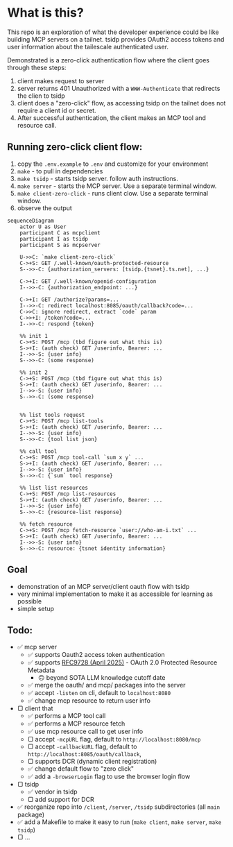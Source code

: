 # What is this?

This repo is an exploration of what the developer experience could be like building MCP servers on a tailnet. tsidp provides OAuth2 access tokens and user information about the tailescale authenticated user.

Demonstrated is a zero-click authentication flow where the client goes through these steps:

1. client makes request to server
2. server returns 401 Unauthorized with a `WWW-Authenticate` that redirects the clien to tsidp
3. client does a "zero-click" flow, as accessing tsidp on the tailnet does not require a client id or secret.
4. After successful authentication, the client makes an MCP tool and resource call.

## Running zero-click client flow:

1. copy the `.env.example` to `.env` and customize for your environment
2. `make` - to pull in dependencies
3. `make tsidp` - starts tsidp server. follow auth instructions.
4. `make server` - starts the MCP server. Use a separate terminal window.
5. `make client-zero-click` - runs client clow. Use a separate terminal window.
6. observe the output

```mermaid
sequenceDiagram
    actor U as User
    participant C as mcpclient
    participant I as tsidp
    participant S as mcpserver

    U->>C: `make client-zero-click`
    C->+S: GET /.well-known/oauth-protected-resource
    S-->>-C: {authorization_servers: [tsidp.{tsnet}.ts.net], ...}

    C->+I: GET /.well-known/openid-configuration
    I-->>-C: {authorization_endpoint: ...}

    C->+I: GET /authorize?params=...
    I-->>-C: redirect localhost:8085/oauth/callback?code=...
    C->>C: ignore redirect, extract `code` param
    C->>+I: /token?code=...
    I-->>-C: respond {token}

    %% init 1
    C->+S: POST /mcp (tbd figure out what this is)
    S->+I: (auth check) GET /userinfo, Bearer: ...
    I-->>-S: {user info}
    S-->>-C: (some response)

    %% init 2
    C->+S: POST /mcp (tbd figure out what this is)
    S->+I: (auth check) GET /userinfo, Bearer: ...
    I-->>-S: {user info}
    S-->>-C: (some response)


    %% list tools request
    C->+S: POST /mcp list-tools
    S->+I: (auth check) GET /userinfo, Bearer: ...
    I-->>-S: {user info}
    S-->>-C: {tool list json}

    %% call tool
    C->+S: POST /mcp tool-call `sum x y` ...
    S->+I: (auth check) GET /userinfo, Bearer: ...
    I-->>-S: {user info}
    S-->>-C: {`sum` tool response}

    %% list list resources
    C->+S: POST /mcp list-resources
    S->+I: (auth check) GET /userinfo, Bearer: ...
    I-->>-S: {user info}
    S-->>-C: {resource-list response}

    %% fetch resource
    C->+S: POST /mcp fetch-resource `user://who-am-i.txt` ...
    S->+I: (auth check) GET /userinfo, Bearer: ...
    I-->>-S: {user info}
    S-->>-C: resource: {tsnet identity information}
```

## Goal

- demonstration of an MCP server/client oauth flow with tsidp
- very minimal implementation to make it as accessible for learning as possible
- simple setup

## Todo:

- ✅ mcp server
  - ✅ supports Oauth2 access token authentication
  - ✅ supports [RFC9728 (April 2025)](https://www.rfc-editor.org/rfc/rfc9728.html) - OAuth 2.0 Protected Resource Metadata
    - 🙃 beyond SOTA LLM knowledge cutoff date
  - ✅ merge the oauth/ and mcp/ packages into the server
  - ✅ accept `-listen` on cli, default to `localhost:8080`
  - ✅ change mcp resource to return user info
- ▢ client that
  - ✅ performs a MCP tool call
  - ✅ performs a MCP resource fetch
  - ✅ use mcp resource call to get user info
  - ▢ accept `-mcpURL` flag, default to `http://localhost:8080/mcp`
  - ▢ accept `-callbackURL` flag, default to `http://localhost:8085/oauth/callback`,
  - ▢ supports DCR (dynamic client registration)
  - ✅ change default flow to "zero click"
  - ✅ add a `-browserLogin` flag to use the browser login flow
- ▢ tsidp
  - ✅ vendor in tsidp
  - ▢ add support for DCR
- ✅ reorganize repo into `/client`, `/server`, `/tsidp` subdirectories (all `main` package)
- ✅ add a Makefile to make it easy to run (`make client`, `make server`, `make tsidp`)
- ▢ ...
